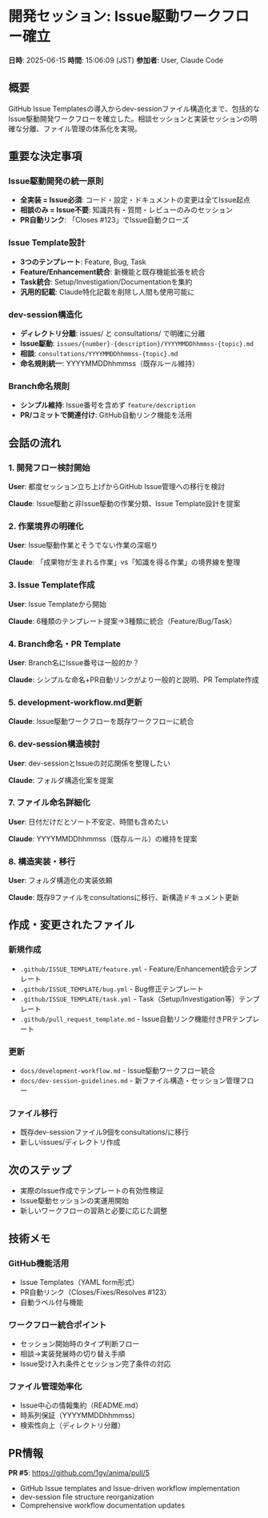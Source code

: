 # 開発セッション: Issue駆動ワークフロー確立

**日時**: 2025-06-15
**時間**: 15:06:09 (JST)
**参加者**: User, Claude Code

## 概要
GitHub Issue Templatesの導入からdev-sessionファイル構造化まで、包括的なIssue駆動開発ワークフローを確立した。相談セッションと実装セッションの明確な分離、ファイル管理の体系化を実現。

## 重要な決定事項

### Issue駆動開発の統一原則
- **全実装 = Issue必須**: コード・設定・ドキュメントの変更は全てIssue起点
- **相談のみ = Issue不要**: 知識共有・質問・レビューのみのセッション
- **PR自動リンク**: 「Closes #123」でIssue自動クローズ

### Issue Template設計
- **3つのテンプレート**: Feature, Bug, Task
- **Feature/Enhancement統合**: 新機能と既存機能拡張を統合
- **Task統合**: Setup/Investigation/Documentationを集約
- **汎用的記載**: Claude特化記載を削除し人間も使用可能に

### dev-session構造化
- **ディレクトリ分離**: issues/ と consultations/ で明確に分離
- **Issue駆動**: `issues/{number}-{description}/YYYYMMDDhhmmss-{topic}.md`
- **相談**: `consultations/YYYYMMDDhhmmss-{topic}.md`
- **命名規則統一**: YYYYMMDDhhmmss（既存ルール維持）

### Branch命名規則
- **シンプル維持**: Issue番号を含めず `feature/description` 
- **PR/コミットで関連付け**: GitHub自動リンク機能を活用

## 会話の流れ

### 1. 開発フロー検討開始
**User**: 都度セッション立ち上げからGitHub Issue管理への移行を検討

**Claude**: Issue駆動と非Issue駆動の作業分類、Issue Template設計を提案

### 2. 作業境界の明確化
**User**: Issue駆動作業とそうでない作業の深堀り

**Claude**: 「成果物が生まれる作業」vs「知識を得る作業」の境界線を整理

### 3. Issue Template作成
**User**: Issue Templateから開始

**Claude**: 6種類のテンプレート提案→3種類に統合（Feature/Bug/Task）

### 4. Branch命名・PR Template
**User**: Branch名にIssue番号は一般的か？

**Claude**: シンプルな命名+PR自動リンクがより一般的と説明、PR Template作成

### 5. development-workflow.md更新
**Claude**: Issue駆動ワークフローを既存ワークフローに統合

### 6. dev-session構造検討
**User**: dev-sessionとIssueの対応関係を整理したい

**Claude**: フォルダ構造化案を提案

### 7. ファイル命名詳細化
**User**: 日付だけだとソート不安定、時間も含めたい

**Claude**: YYYYMMDDhhmmss（既存ルール）の維持を提案

### 8. 構造実装・移行
**User**: フォルダ構造化の実装依頼

**Claude**: 既存9ファイルをconsultationsに移行、新構造ドキュメント更新

## 作成・変更されたファイル

### 新規作成
- `.github/ISSUE_TEMPLATE/feature.yml` - Feature/Enhancement統合テンプレート
- `.github/ISSUE_TEMPLATE/bug.yml` - Bug修正テンプレート
- `.github/ISSUE_TEMPLATE/task.yml` - Task（Setup/Investigation等）テンプレート
- `.github/pull_request_template.md` - Issue自動リンク機能付きPRテンプレート

### 更新
- `docs/development-workflow.md` - Issue駆動ワークフロー統合
- `docs/dev-session-guidelines.md` - 新ファイル構造・セッション管理フロー

### ファイル移行
- 既存dev-sessionファイル9個をconsultations/に移行
- 新しいissues/ディレクトリ作成

## 次のステップ
- 実際のIssue作成でテンプレートの有効性検証
- Issue駆動セッションの実運用開始
- 新しいワークフローの習熟と必要に応じた調整

## 技術メモ

### GitHub機能活用
- Issue Templates（YAML form形式）
- PR自動リンク（Closes/Fixes/Resolves #123）
- 自動ラベル付与機能

### ワークフロー統合ポイント
- セッション開始時のタイプ判断フロー
- 相談→実装発展時の切り替え手順
- Issue受け入れ条件とセッション完了条件の対応

### ファイル管理効率化
- Issue中心の情報集約（README.md）
- 時系列保証（YYYYMMDDhhmmss）
- 検索性向上（ディレクトリ分離）

## PR情報
**PR #5**: https://github.com/1gy/anima/pull/5
- GitHub Issue templates and Issue-driven workflow implementation
- dev-session file structure reorganization
- Comprehensive workflow documentation updates